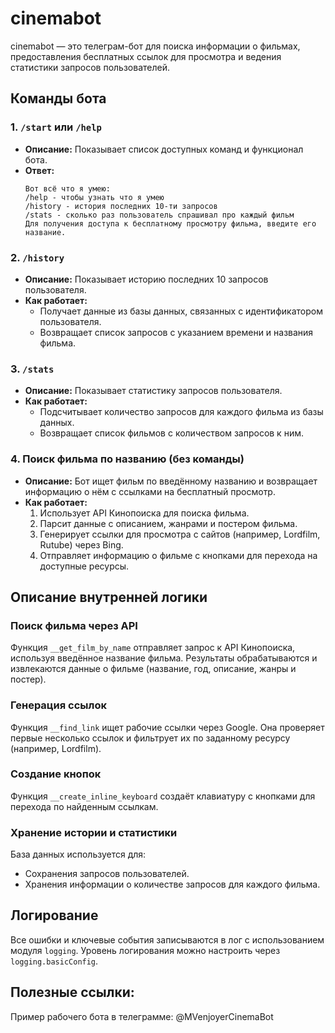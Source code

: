 # cinemabot

cinemabot — это телеграм-бот для поиска информации о фильмах, предоставления бесплатных ссылок для просмотра и ведения статистики запросов пользователей.

## Команды бота

### 1. `/start` или `/help`
- **Описание:** Показывает список доступных команд и функционал бота.
- **Ответ:**
    ```
    Вот всё что я умею:
    /help - чтобы узнать что я умею
    /history - история последних 10-ти запросов
    /stats - сколько раз пользователь спрашивал про каждый фильм
    Для получения доступа к бесплатному просмотру фильма, введите его название.
    ```

### 2. `/history`
- **Описание:** Показывает историю последних 10 запросов пользователя.
- **Как работает:**
  - Получает данные из базы данных, связанных с идентификатором пользователя.
  - Возвращает список запросов с указанием времени и названия фильма.

### 3. `/stats`
- **Описание:** Показывает статистику запросов пользователя.
- **Как работает:**
  - Подсчитывает количество запросов для каждого фильма из базы данных.
  - Возвращает список фильмов с количеством запросов к ним.

### 4. Поиск фильма по названию (без команды)
- **Описание:** Бот ищет фильм по введённому названию и возвращает информацию о нём с ссылками на бесплатный просмотр.
- **Как работает:**
  1. Использует API Кинопоиска для поиска фильма.
  2. Парсит данные с описанием, жанрами и постером фильма.
  3. Генерирует ссылки для просмотра с сайтов (например, Lordfilm, Rutube) через Bing.
  4. Отправляет информацию о фильме с кнопками для перехода на доступные ресурсы.

## Описание внутренней логики

### Поиск фильма через API
Функция `__get_film_by_name` отправляет запрос к API Кинопоиска, используя введённое название фильма. Результаты обрабатываются и извлекаются данные о фильме (название, год, описание, жанры и постер).

### Генерация ссылок
Функция `__find_link` ищет рабочие ссылки через Google. Она проверяет первые несколько ссылок и фильтрует их по заданному ресурсу (например, Lordfilm).

### Создание кнопок
Функция `__create_inline_keyboard` создаёт клавиатуру с кнопками для перехода по найденным ссылкам.

### Хранение истории и статистики
База данных используется для:
- Сохранения запросов пользователей.
- Хранения информации о количестве запросов для каждого фильма.

## Логирование
Все ошибки и ключевые события записываются в лог с использованием модуля `logging`. Уровень логирования можно настроить через `logging.basicConfig`.

## Полезные ссылки:
Пример рабочего бота в телеграмме: @MVenjoyerCinemaBot 
